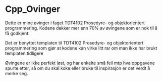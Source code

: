 # Cpp_Ovinger
Dette er mine øvinger i faget TDT4102 Prosedyre- og objektorientert programmering. Kodene dekker mer enn 70% av øvingene som er nok til å få godkjent. 

Det er benyttet templaten til TDT4102 Prosedyre- og objektorientert programmering som gjør at kodene kan virke litt rar om man ikke har brukt templaten tidligere

Øvingene er ikke perfekt løst, og har enkelte små feil mtp hva oppgavene spurte etter, så om du skal koke eller bruke til inspirasjon er det verdt å merke seg.
